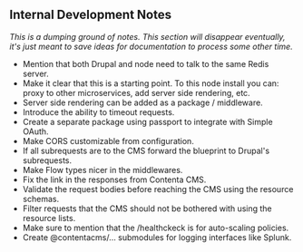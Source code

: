 ## Internal Development Notes
_This is a dumping ground of notes. This section will disappear eventually, it's
just meant to save ideas for documentation to process some other time._

- Mention that both Drupal and node need to talk to the same Redis server.
- Make it clear that this is a starting point. To this node install you can:
  proxy to other microservices, add server side rendering, etc.
- Server side rendering can be added as a package / middleware.
- Introduce the ability to timeout requests.
- Create a separate package using passport to integrate with Simple OAuth.
- Make CORS customizable from configuration.
- If all subrequests are to the CMS forward the blueprint to Drupal's subrequests.
- Make Flow types nicer in the middlewares.
- Fix the link in the responses from Contenta CMS.
- Validate the request bodies before reaching the CMS using the resource schemas.
- Filter requests that the CMS should not be bothered with using the resource lists.
- Make sure to mention that the /healthckeck is for auto-scaling policies.
- Create @contentacms/… submodules for logging interfaces like Splunk.
